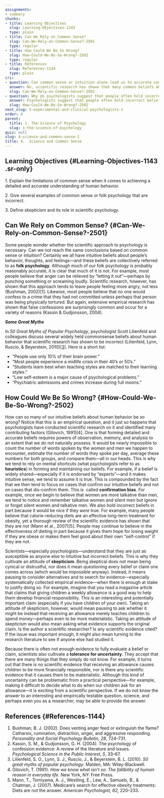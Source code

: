 ```yaml
---
assignments:
- summary
chunks:
- title: Learning Objectives
  slug: Learning-Objectives-1143
  type: plain
- title: Can We Rely on Common Sense?
  slug: Can-We-Rely-on-Common-Sense?-2501
  type: regular
- title: How Could We Be So Wrong?
  slug: How-Could-We-Be-So-Wrong?-2502
  type: regular
- title: References
  slug: References-1144
  type: plain
cri:
- question: Can common sense or intuition alone lead us to accurate conclusions in psychology?
  answer: No, scientific research has shown that many common beliefs about human behavior are inaccurate.
  slug: Can-We-Rely-on-Common-Sense?-2501
- question: Why do psychologists suggest that people often hold incorrect beliefs about human behavior?
  answer: Psychologists suggest that people often hold incorrect beliefs about human behavior due to relying on mental shortcuts, confirmation bias, and a desire for certain beliefs to be true.
  slug: How-Could-We-Be-So-Wrong?-2502
next_slug: 5-experimental-and-clinical-psychologists-1
order: 4
parent:
  title: 1. The Science of Psychology
  slug: 1-the-science-of-psychology
quiz: null
slug: 4-science-and-common-sense-1
title: 4.  Science and Common Sense
---
```


## Learning Objectives {#Learning-Objectives-1143 .sr-only} 

<i-callout variant="info" title="Learning Objectives">

1\. Explain the limitations of common sense when it comes to achieving a detailed and accurate understanding of human behavior.

2\. Give several examples of common sense or folk psychology that are incorrect.

3\. Define skepticism and its role in scientific psychology.

</i-callout>

## Can We Rely on Common Sense? {#Can-We-Rely-on-Common-Sense?-2501} 

Some people wonder whether the scientific approach to psychology is necessary. Can we not reach the same conclusions based on common sense or intuition? Certainly we all have intuitive beliefs about people’s behavior, thoughts, and feelings—and these beliefs are collectively referred to as **folk psychology**. Although much of our folk psychology is probably reasonably accurate, it is clear that much of it is not. For example, most people believe that anger can be relieved by “letting it out”—perhaps by punching something or screaming loudly. Scientific research, however, has shown that this approach tends to leave people feeling more angry, not less (Bushman, 2002)\[1\]. Likewise, most people believe that no one would confess to a crime that they had not committed unless perhaps that person was being physically tortured. But again, extensive empirical research has shown that false confessions are surprisingly common and occur for a variety of reasons (Kassin & Gudjonsson, 2004).  

<i-callout>

_**Some Great Myths**_

In _50 Great Myths of Popular Psychology_, psychologist Scott Lilienfeld and colleagues discuss several widely held commonsense beliefs about human behavior that scientific research has shown to be incorrect (Lilienfeld, Lynn, Ruscio, & Beyerstein, 2010)[\[3\]](https://kpu.pressbooks.pub/psychmethods4e/chapter/science-and-common-sense/#footnote-27-3). Here is a short list:

* “People use only 10% of their brain power.”
* “Most people experience a midlife crisis in their 40’s or 50’s.”
* “Students learn best when teaching styles are matched to their learning styles.”
* “Low self-esteem is a major cause of psychological problems.”
* “Psychiatric admissions and crimes increase during full moons.”

</i-callout>

## How Could We Be So Wrong? {#How-Could-We-Be-So-Wrong?-2502} 

How can so many of our intuitive beliefs about human behavior be so wrong? Notice that this is an empirical question, and it just so happens that psychologists have conducted scientific research on it and identified many contributing factors (Gilovich, 1991)\[4\]. One is that forming detailed and accurate beliefs requires powers of observation, memory, and analysis to an extent that we do not naturally possess. It would be nearly impossible to count the number of words spoken by the women and men we happen to encounter, estimate the number of words they spoke per day, average these numbers for both groups, and compare them—all in our heads. This is why we tend to rely on mental shortcuts (what psychologists refer to as **heuristics**) in forming and maintaining our beliefs. For example, if a belief is widely shared—especially if it is endorsed by “experts”—and it makes intuitive sense, we tend to assume it is true. This is compounded by the fact that we then tend to focus on cases that confirm our intuitive beliefs and not on cases that dis-confirm them. This is  called **confirmation bias**. For example, once we begin to believe that women are more talkative than men, we tend to notice and remember talkative women and silent men but ignore or forget silent women and talkative men. We also hold incorrect beliefs in part because it would be nice if they _were_ true. For example, many people believe that calorie-reducing diets are an effective long-term treatment for obesity, yet a thorough review of the scientific evidence has shown that they are not (Mann et al., 2007)\[5\]. People may continue to believe in the effectiveness of dieting in part because it gives them hope for losing weight if they are obese or makes them feel good about their own “self-control” if they are not. 

Scientists—especially psychologists—understand that they are just as susceptible as anyone else to intuitive but incorrect beliefs. This is why they cultivate an attitude of **skepticism**. Being skeptical does not mean being cynical or distrustful, nor does it mean questioning every belief or claim one comes across (which would be impossible anyway). Instead, it means pausing to consider alternatives and to search for evidence—especially systematically collected empirical evidence—when there is enough at stake to justify doing so. For example, imagine that you read a magazine article that claims that giving children a weekly allowance is a good way to help them develop financial responsibility. This is an interesting and potentially important claim (especially if you have children of your own). Taking an attitude of skepticism, however, would mean pausing to ask whether it might be instead that receiving an allowance merely teaches children to spend money—perhaps even to be more materialistic. Taking an attitude of skepticism would also mean asking what evidence supports the original claim. Is the author a scientific researcher? Is any scientific evidence cited? If the issue was important enough, it might also mean turning to the research literature to see if anyone else had studied it.

Because there is often not enough evidence to fully evaluate a belief or claim, scientists also cultivate a **tolerance for uncertainty**. They accept that there are many things that they simply do not know. For example, it turns out that there is no scientific evidence that receiving an allowance causes children to be more financially responsible, nor is there any scientific evidence that it causes them to be materialistic. Although this kind of uncertainty can be problematic from a practical perspective—for example, making it difficult to decide what to do when our children ask for an allowance—it is exciting from a scientific perspective. If we do not know the answer to an interesting and empirically testable question, science, and perhaps even you as a researcher, may be able to provide the answer.

## References {#References-1144} 

1.  Bushman, B. J. (2002). Does venting anger feed or extinguish the flame? Catharsis, rumination, distraction, anger, and aggressive responding. _Personality and Social Psychology Bulletin, 28_, 724–731.
2.  Kassin, S. M., & Gudjonsson, G. H. (2004). The psychology of confession evidence: A review of the literature and issues. _Psychological Science in the Public Interest, 5_, 33–67.
3.  Lilienfeld, S. O., Lynn, S. J., Ruscio, J., & Beyerstein, B. L. (2010). _50 great myths of popular psychology_. Malden, MA: Wiley-Blackwell.
4.  Gilovich, T. (1991). _How we know what isn’t so: The fallibility of human reason in everyday life_. New York, NY: Free Press.
5.  Mann, T., Tomiyama, A. J., Westling, E., Lew, A., Samuels, B., & Chatman, J. (2007). Medicare’s search for effective obesity treatments: Diets are not the answer. _American Psychologist, 62_, 220–233.

